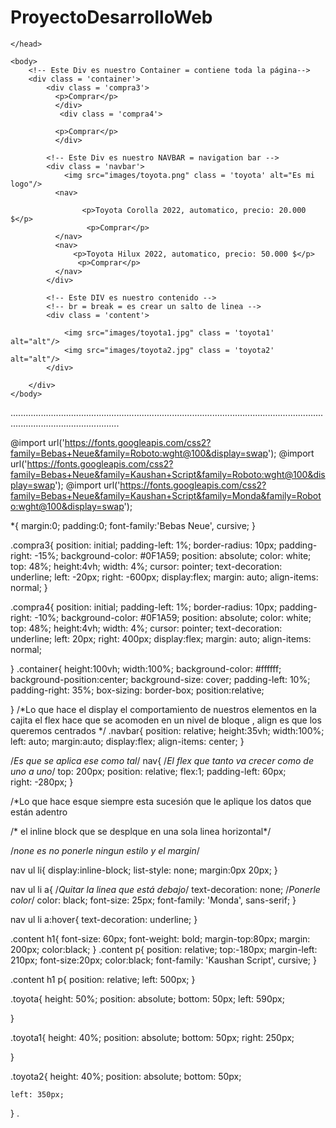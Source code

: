 # ProyectoDesarrolloWeb
<html>
    <head>
        <title>Toyota</title>
        <link rel="stylesheet" href="css/home.css"/>
        <link rel="stylesheet" href="css/index.css" type="text/css">
        <link rel="stylesheet" href="css/toyota.css" type="text/css"/>
        <link rel="stylesheet" href="css/volkswagen.css" type="text/css">
        <link rel="stylesheet" href="css/login.css" type="text/css"/>




    </head>
    
    <body>
        <!-- Este Div es nuestro Container = contiene toda la página-->
        <div class = 'container'>
            <div class = 'compra3'>
              <p>Comprar</p>
              </div>
               <div class = 'compra4'>
                   
              <p>Comprar</p>
              </div>
        
            <!-- Este Div es nuestro NAVBAR = navigation bar -->
            <div class = 'navbar'>
                <img src="images/toyota.png" class = 'toyota' alt="Es mi logo"/>
              <nav>
                
                    <p>Toyota Corolla 2022, automatico, precio: 20.000 $</p>
                     <p>Comprar</p>
              </nav>
              <nav>
                  <p>Toyota Hilux 2022, automatico, precio: 50.000 $</p>
                   <p>Comprar</p>
              </nav>
            </div>
            
            <!-- Este DIV es nuestro contenido -->
            <!-- br = break = es crear un salto de linea -->
            <div class = 'content'>
            
                <img src="images/toyota1.jpg" class = 'toyota1' alt="alt"/>
                <img src="images/toyota2.jpg" class = 'toyota2' alt="alt"/>
            </div>
        
        </div>
    </body>
</html>

.......................................................................................................................................................................

@import url('https://fonts.googleapis.com/css2?family=Bebas+Neue&family=Roboto:wght@100&display=swap');
@import url('https://fonts.googleapis.com/css2?family=Bebas+Neue&family=Kaushan+Script&family=Roboto:wght@100&display=swap');
@import url('https://fonts.googleapis.com/css2?family=Bebas+Neue&family=Kaushan+Script&family=Monda&family=Roboto:wght@100&display=swap');


*{
    margin:0;
    padding:0;
    font-family:'Bebas Neue', cursive;
}

.compra3{
    position: initial;
    padding-left: 1%;
    border-radius: 10px;
    padding-right: -15%;
    background-color: #0F1A59;
    position:   absolute;
    color: white;
    top: 48%;
    height:4vh;
    width: 4%;
    cursor: pointer;
    text-decoration: underline;
    left: -20px;
    right: -600px;
    display:flex;
    margin: auto;
    align-items:  normal;
}

.compra4{
    position: initial;
    padding-left: 1%;
    border-radius: 10px;
    padding-right: -10%;
    background-color: #0F1A59;
    position:   absolute;
    color: white;
    top: 48%;
    height:4vh;
    width: 4%;
    cursor: pointer;
    text-decoration: underline;
    left: 20px;
    right: 400px;
    display:flex;
    margin: auto;
    align-items:  normal;

}
.container{
    height:100vh;
    width:100%;
    background-color: #ffffff;
    background-position:center;
    background-size: cover;
    padding-left: 10%;
    padding-right: 35%;
    box-sizing: border-box;
    position:relative;
    
}
/*Lo que hace el display el comportamiento de nuestros elementos en la cajita el flex hace que se acomoden en un nivel de bloque , align es que los queremos centrados
*/
.navbar{
    position: relative;
    height:35vh;
    width:100%;
    left: auto;
    margin:auto;
    display:flex;
    align-items: center;
}



/*Es que se aplica ese como tal*/
nav{
    /*El flex que tanto va crecer como de uno a uno*/
  top: 200px;
  position: relative;
  flex:1;
  padding-left: 60px;  
  right: -280px;
}

/*Lo que hace esque siempre esta sucesión que le aplique los datos que están adentro

/* el inline block que se desplque en una sola linea horizontal*/

/*none es no ponerle ningun estilo y el margin*/

nav ul li{
    display:inline-block;
    list-style: none;
    margin:0px 20px;
}

nav ul li a{
    /*Quitar la linea que está debajo*/
    text-decoration: none;
    /*Ponerle color*/
    color: black;
    font-size: 25px;
    font-family: 'Monda', sans-serif;
}

nav ul li a:hover{
    text-decoration: underline;
}

.content h1{
    font-size: 60px;
    font-weight: bold;
    margin-top:80px;
    margin: 200px;
    color:black;
}
.content p{
    position: relative;
    top:-180px;
    margin-left: 210px;
    font-size:20px;
    color:black;
    font-family: 'Kaushan Script', cursive;
}

.content h1 p{
    position: relative;
    left: 500px;
}

.toyota{
    height: 50%;
    position: absolute;
    bottom: 50px;
   left: 590px;
  
}

.toyota1{
    height: 40%;
    position: absolute;
    bottom: 50px;
    right: 250px;
   
}

.toyota2{
    height: 40%;
    position: absolute;
    bottom: 50px;
   
    left: 350px;
}
.
